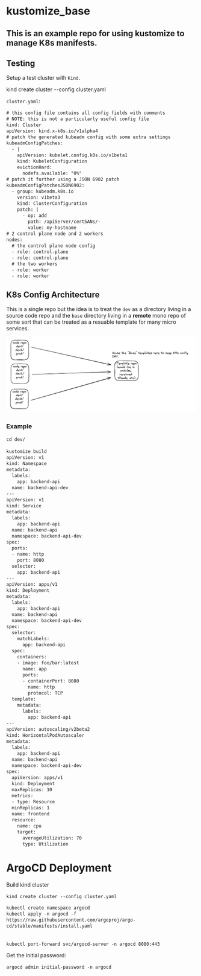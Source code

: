 # kustomize_base


## This is an example repo for using kustomize to manage K8s manifests.


## Testing

Setup a test cluster with `Kind`.

kind create cluster --config cluster.yaml

`cluster.yaml`:
```
# this config file contains all config fields with comments
# NOTE: this is not a particularly useful config file
kind: Cluster
apiVersion: kind.x-k8s.io/v1alpha4
# patch the generated kubeadm config with some extra settings
kubeadmConfigPatches:
  - |
    apiVersion: kubelet.config.k8s.io/v1beta1
    kind: KubeletConfiguration
    evictionHard:
      nodefs.available: "0%"
# patch it further using a JSON 6902 patch
kubeadmConfigPatchesJSON6902:
  - group: kubeadm.k8s.io
    version: v1beta3
    kind: ClusterConfiguration
    patch: |
      - op: add
        path: /apiServer/certSANs/-
        value: my-hostname
# 2 control plane node and 2 workers
nodes:
  # the control plane node config
  - role: control-plane
  - role: control-plane
  # the two workers
  - role: worker
  - role: worker

```

## K8s Config Architecture

This is a single repo but the idea is to treat the `dev` as a directory living in a source code repo and the `base` directory living in a **remote** mono repo of some sort that can be treated as a resuable template for many micro services.

![image](docs/img/kustomize.jpg)


### Example

```
cd dev/

kustomize build
apiVersion: v1
kind: Namespace
metadata:
  labels:
    app: backend-api
  name: backend-api-dev
---
apiVersion: v1
kind: Service
metadata:
  labels:
    app: backend-api
  name: backend-api
  namespace: backend-api-dev
spec:
  ports:
  - name: http
    port: 8080
  selector:
    app: backend-api
---
apiVersion: apps/v1
kind: Deployment
metadata:
  labels:
    app: backend-api
  name: backend-api
  namespace: backend-api-dev
spec:
  selector:
    matchLabels:
      app: backend-api
  spec:
    containers:
    - image: foo/bar:latest
      name: app
      ports:
      - containerPort: 8080
        name: http
        protocol: TCP
  template:
    metadata:
      labels:
        app: backend-api
---
apiVersion: autoscaling/v2beta2
kind: HorizontalPodAutoscaler
metadata:
  labels:
    app: backend-api
  name: backend-api
  namespace: backend-api-dev
spec:
  apiVersion: apps/v1
  kind: Deployment
  maxReplicas: 10
  metrics:
  - type: Resource
  minReplicas: 1
  name: frontend
  resource:
    name: cpu
    target:
      averageUtilization: 70
      type: Utilization
```



# ArgoCD Deployment


Build kind cluster

```
kind create cluster --config cluster.yaml
```


```
kubectl create namespace argocd
kubectl apply -n argocd -f https://raw.githubusercontent.com/argoproj/argo-cd/stable/manifests/install.yaml


kubectl port-forward svc/argocd-server -n argocd 8080:443
```

Get the initial password:

```
argocd admin initial-password -n argocd
```

